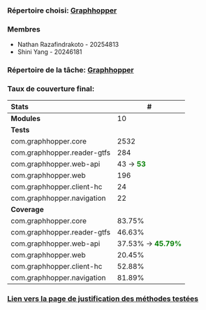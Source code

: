 ### Répertoire choisi: [Graphhopper](https://github.com/umontreal-diro/graphhopper)

### Membres
- Nathan Razafindrakoto - 20254813
- Shini Yang - 20246181

### Répertoire de la tâche: [Graphhopper](https://github.com/NathanRazaf/graphhopper-tests)

### Taux de couverture final:
| Stats                       | #                                                                  |
|:----------------------------|--------------------------------------------------------------------|
| **Modules**                 | 10                                                                 |
| **Tests**                   |                                                                    |
| com.graphhopper.core        | 2532                                                               |
| com.graphhopper.reader-gtfs | 284                                                                |
| com.graphhopper.web-api     | 43 -> <span style="color:green;font-weight:bold">53</span>         |
| com.graphhopper.web         | 196                                                                |
| com.graphhopper.client-hc   | 24                                                                 |
| com.graphhopper.navigation  | 22                                                                 |
| **Coverage**                |                                                                    |
| com.graphhopper.core        | 83.75%                                                             |
| com.graphhopper.reader-gtfs | 46.63%                                                             |
| com.graphhopper.web-api     | 37.53% -> <span style="color:green;font-weight:bold">45.79%</span> |
| com.graphhopper.web         | 20.45%                                                             |
| com.graphhopper.client-hc   | 52.88%                                                             |
| com.graphhopper.navigation  | 81.89%                                                             |

### [Lien vers la page de justification des méthodes testées](https://github.com/NathanRazaf/graphhopper-tests/blob/master/web-api/README.md)